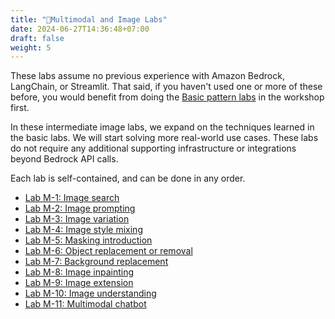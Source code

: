 ```yaml
---
title: "🌃Multimodal and Image Labs"
date: 2024-06-27T14:36:48+07:00
draft: false
weight: 5
---
```


These labs assume no previous experience with Amazon Bedrock, LangChain, or Streamlit. That said, if you haven't used one or more of these before, you would benefit from doing the [Basic pattern labs](../2.3-basic/_index.md) in the workshop first.

In these intermediate image labs, we expand on the techniques learned in the basic labs. We will start solving more real-world use cases. These labs do not require any additional supporting infrastructure or integrations beyond Bedrock API calls.

Each lab is self-contained, and can be done in any order.

- [Lab M-1: Image search](LabM-1.md)
- [Lab M-2: Image prompting](LabM-2.md)
- [Lab M-3: Image variation](LabM-3.md)
- [Lab M-4: Image style mixing](LabM-4.md)
- [Lab M-5: Masking introduction](LabM-5.md)
- [Lab M-6: Object replacement or removal](LabM-6.md)
- [Lab M-7: Background replacement](LabM-7.md)
- [Lab M-8: Image inpainting](LabM-8.md)
- [Lab M-9: Image extension](LabM-9.md)
- [Lab M-10: Image understanding](LabM-10.md)
- [Lab M-11: Multimodal chatbot](LabM-11.md)